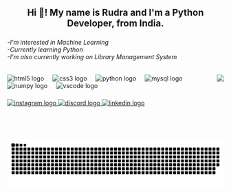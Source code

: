 <h2 align="center">Hi 👋! My name is Rudra and I'm a Python Developer, from India.</h2>

###

<h6 align="left">-I'm interested in Machine Learning<br>-Currently learning Python<br>-I'm also currently working on Library Management System</h6>

###

<img align="right" height="150" src="https://media1.tenor.com/m/SY_ipFXwR6cAAAAd/gogeta.gif"  />

###

<div align="left">
  <img src="https://cdn.jsdelivr.net/gh/devicons/devicon/icons/html5/html5-original.svg" height="40" alt="html5 logo"  />
  <img width="12" />
  <img src="https://cdn.jsdelivr.net/gh/devicons/devicon/icons/css3/css3-original.svg" height="40" alt="css3 logo"  />
  <img width="12" />
  <img src="https://cdn.jsdelivr.net/gh/devicons/devicon/icons/python/python-original.svg" height="40" alt="python logo"  />
  <img width="12" />
  <img src="https://cdn.jsdelivr.net/gh/devicons/devicon/icons/mysql/mysql-original-wordmark.svg" height="40" alt="mysql logo"  />
  <img width="12" />
  <img src="https://cdn.jsdelivr.net/gh/devicons/devicon/icons/numpy/numpy-original.svg" height="40" alt="numpy logo"  />
  <img width="12" />
  <img src="https://cdn.jsdelivr.net/gh/devicons/devicon/icons/vscode/vscode-original.svg" height="40" alt="vscode logo"  />
</div>

###

<div align="left">
  <a href="https://www.instagram.com/___rudraa.___" target="_blank">
    <img src="https://img.shields.io/static/v1?message=Instagram&logo=instagram&label=&color=E4405F&logoColor=white&labelColor=&style=for-the-badge" height="35" alt="instagram logo"  />
  </a>
  <a href="https://www.discord.com/users/seaththebrainless" target="_blank">
    <img src="https://img.shields.io/static/v1?message=Discord&logo=discord&label=&color=7289DA&logoColor=white&labelColor=&style=for-the-badge" height="35" alt="discord logo"  />
  </a>
  <a href="https://www.linkedin.com/in/rudra-sharma-687a2b345?lipi=urn%3Ali%3Apage%3Ad_flagship3_profile_view_base_contact_details%3BB%2Be205cZQzSMNnYAGpG%2Bvw%3D%3D" target="_blank">
    <img src="https://img.shields.io/static/v1?message=LinkedIn&logo=linkedin&label=&color=0077B5&logoColor=white&labelColor=&style=for-the-badge" height="35" alt="linkedin logo"  />
  </a>
</div>

###

<br clear="both">

<picture>
  <source media="(prefers-color-scheme: dark)" srcset="https://raw.githubusercontent.com/Rudrawhy/Rudrawhy/output/github-snake-dark.svg" />
  <source media="(prefers-color-scheme: light)" srcset="https://raw.githubusercontent.com/Rudrawhy/Rudrawhy/output/github-snake.svg" />
  <img alt="github-snake" src="https://raw.githubusercontent.com/Rudrawhy/Rudrawhy/output/github-snake.svg" />
</picture>
